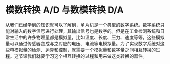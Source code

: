 # 模数转换 A/D 与数模转换 D/A

从我们已经学到的知识就可以了解到，单片机是一个典型的数字系统。数字系统只能对输入的数字信号进行处理，其输出信号也是数字的。但是在工业检测系统和日常生活中的许多物理量都是模拟量，比如温度、长度、压力、速度等等，这些模拟量可以通过传感器变成与之对应的电压、电流等电模拟量。为了实现数字系统对这些电模拟量的检测、运算和控制，就需要一个模拟量和数字量之间相互转换的过程。这节课我们就要学习这个相互转换的过程和用来做这类转换的器件。